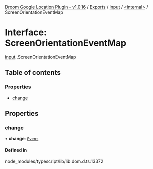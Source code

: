 [Droom Google Location Plugin - v1.0.16](../README.md) / [Exports](../modules.md) / [input](../modules/input.md) / [<internal\>](../modules/input._internal_.md) / ScreenOrientationEventMap

# Interface: ScreenOrientationEventMap

[input](../modules/input.md).[<internal>](../modules/input._internal_.md).ScreenOrientationEventMap

## Table of contents

### Properties

- [change](input._internal_.ScreenOrientationEventMap.md#change)

## Properties

### change

• **change**: [`Event`](../modules/input._internal_.md#event)

#### Defined in

node_modules/typescript/lib/lib.dom.d.ts:13372
